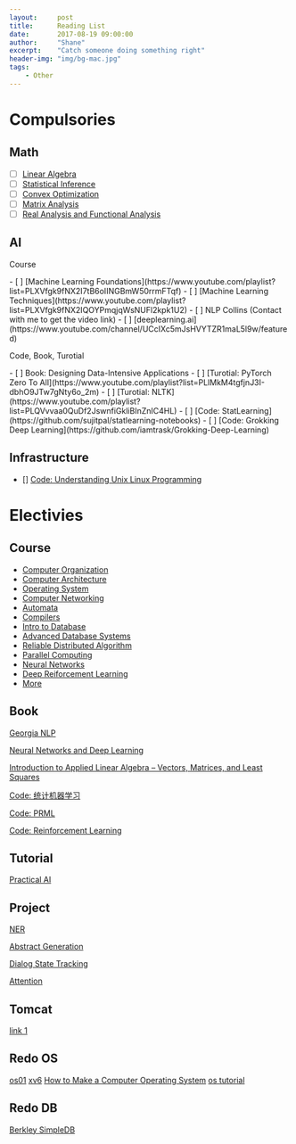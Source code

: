 ```yaml
---
layout:     post
title:      Reading List
date:       2017-08-19 09:00:00
author:     "Shane"
excerpt:    "Catch someone doing something right"
header-img: "img/bg-mac.jpg"
tags:
    - Other
---
```


# Compulsories
## Math
- [ ] [Linear Algebra](https://www.youtube.com/watch?v=AfY1ak89fwU&list=PLe94oLfiYuBCN-1N9aHJVjqO0K_Ug0VwZ)
- [ ] [Statistical Inference](https://www.youtube.com/playlist?list=PLj6E8qlqmkFtvN44vX_D7YRxAgivkONyN)
- [ ] [Convex Optimization](https://lagunita.stanford.edu/courses/Engineering/CVX101/Winter2014/course/)
- [ ] [Matrix Analysis](https://www.youtube.com/playlist?list=PLj6E8qlqmkFsnTes37wyzOREFTQ9Lv0hI)
- [ ] [Real Analysis and Functional Analysis](https://www.youtube.com/playlist?list=PLTZS5MfjsAzMKStF2fm3kolbIBVEa6Biu)

## AI
<p id='pzb'>Course</p>
- [ ] [Machine Learning Foundations](https://www.youtube.com/playlist?list=PLXVfgk9fNX2I7tB6oIINGBmW50rrmFTqf)
- [ ] [Machine Learning Techniques](https://www.youtube.com/playlist?list=PLXVfgk9fNX2IQOYPmqjqWsNUFl2kpk1U2)
- [ ] NLP Collins (Contact with me to get the video link)
- [ ] [deeplearning.ai](https://www.youtube.com/channel/UCcIXc5mJsHVYTZR1maL5l9w/featured)

<p id='pzb'>Code, Book, Turotial</p>
- [ ] Book: Designing Data-Intensive Applications
- [ ] [Turotial: PyTorch Zero To All](https://www.youtube.com/playlist?list=PLlMkM4tgfjnJ3I-dbhO9JTw7gNty6o_2m)
- [ ] [Turotial: NLTK](https://www.youtube.com/playlist?list=PLQVvvaa0QuDf2JswnfiGkliBInZnIC4HL)
- [ ] [Code: StatLearning](https://github.com/sujitpal/statlearning-notebooks)
- [ ] [Code: Grokking Deep Learning](https://github.com/iamtrask/Grokking-Deep-Learning)

## Infrastructure
- [] [Code: Understanding Unix Linux Programming](https://github.com/ZCplayground/Understanding-Unix-Linux-Programming)

# Electivies

## Course
- [Computer Organization](https://www.youtube.com/playlist?list=PLhMnuBfGeCDM8pXLpqib90mDFJI-e1lpk)
- [Computer Architecture](https://www.coursera.org/learn/comparch/home/welcome)
- [Operating System](https://www.youtube.com/playlist?list=PL--jIyXjDXf6Q4XA6q8RYnyChYzJ0K0F2)
- [Computer Networking](https://www.youtube.com/watch?v=-nciJGUPyAM&list=PLK5LBGAqhW7_FNgTSY4UIB58ZEVao13IY)
- [Automata](https://www.youtube.com/watch?v=HyUK5RAJg1c&list=PLK_sH5jbkYciCyOTllsGyHVcHErHhtnZZ)
- [Compilers](https://lagunita.stanford.edu/courses/Engineering/Compilers/Fall2014/course/)
- [Intro to Database](https://www.youtube.com/playlist?list=PLhMnuBfGeCDPtyC9kUf_hG_QwjYzZ0Am1)
- [Advanced Database Systems](https://www.youtube.com/playlist?list=PLSE8ODhjZXjYplQRUlrgQKwIAV3es0U6t)
- [Reliable Distributed Algorithm](https://www.youtube.com/playlist?list=PLx3mQFFeHPjndmQ0iP9j6C58b90hqGa0X)
- [Parallel Computing](https://developer.nvidia.com/educators/existing-courses)
- [Neural Networks](https://www.youtube.com/watch?v=SGZ6BttHMPw&list=PL6Xpj9I5qXYEcOhn7TqghAJ6NAPrNmUBH)
- [Deep Reiforcement Learning](https://www.youtube.com/playlist?list=PLJV_el3uVTsODxQFgzMzPLa16h6B8kWM_)
- [More](https://www.youtube.com/channel/UCSynHr2gm5wAqG-69nsTl4A/playlists?shelf_id=0&view=52)

## Book
[Georgia NLP](https://github.com/jacobeisenstein/gt-nlp-class)

[Neural Networks and Deep Learning](http://neuralnetworksanddeeplearning.com/index.html)

[Introduction to Applied Linear Algebra – Vectors, Matrices, and Least Squares](https://web.stanford.edu/~boyd/vmls/)

[Code: 统计机器学习](https://github.com/fengdu78/lihang-code)

[Code: PRML](https://github.com/ctgk/PRML)

[Code: Reinforcement Learning](https://github.com/ShangtongZhang/reinforcement-learning-an-introduction)

## Tutorial
[Practical AI](https://github.com/GokuMohandas/practicalAI)

## Project
[NER](https://github.com/ZhixiuYe/NER-pytorch)

[Abstract Generation](https://github.com/WillKoehrsen/recurrent-neural-networks)

[Dialog State Tracking](https://github.com/voicy-ai/DialogStateTracking)

[Attention](https://github.com/GokuMohandas/attentional-interfaces)

## Tomcat
[link 1](www.jianshu.com/p/dce1ee01fb90)

## Redo OS
[os01](https://github.com/tuhdo/os01)
[xv6](https://github.com/ranxian/xv6-chinese)
[How to Make a Computer Operating System](https://github.com/SamyPesse/How-to-Make-a-Computer-Operating-System)
[os tutorial](https://github.com/cfenollosa/os-tutorial)

## Redo DB
[Berkley SimpleDB](https://github.com/iamxpy/SimpleDB)